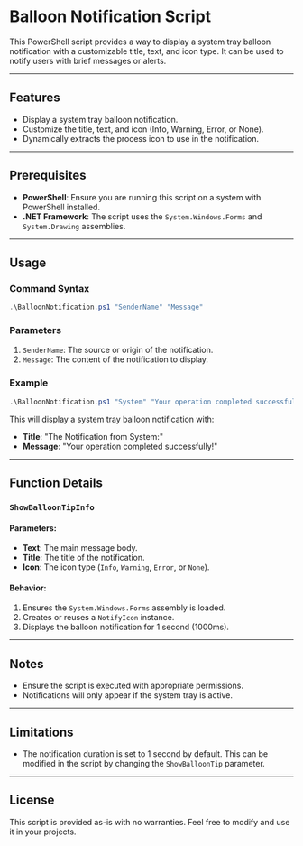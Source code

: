 
# Balloon Notification Script

This PowerShell script provides a way to display a system tray balloon notification with a customizable title, text, and icon type. It can be used to notify users with brief messages or alerts.

---

## Features

- Display a system tray balloon notification.
- Customize the title, text, and icon (Info, Warning, Error, or None).
- Dynamically extracts the process icon to use in the notification.

---

## Prerequisites

- **PowerShell**: Ensure you are running this script on a system with PowerShell installed.
- **.NET Framework**: The script uses the `System.Windows.Forms` and `System.Drawing` assemblies.

---

## Usage

### Command Syntax

```powershell
.\BalloonNotification.ps1 "SenderName" "Message"
```

### Parameters

1. `SenderName`: The source or origin of the notification.
2. `Message`: The content of the notification to display.

### Example

```powershell
.\BalloonNotification.ps1 "System" "Your operation completed successfully!"
```

This will display a system tray balloon notification with:

- **Title**: "The Notification from System:"
- **Message**: "Your operation completed successfully!"

---

## Function Details

### `ShowBalloonTipInfo`

#### Parameters:
- **Text**: The main message body.
- **Title**: The title of the notification.
- **Icon**: The icon type (`Info`, `Warning`, `Error`, or `None`).

#### Behavior:
1. Ensures the `System.Windows.Forms` assembly is loaded.
2. Creates or reuses a `NotifyIcon` instance.
3. Displays the balloon notification for 1 second (1000ms).

---

## Notes

- Ensure the script is executed with appropriate permissions.
- Notifications will only appear if the system tray is active.

---

## Limitations

- The notification duration is set to 1 second by default. This can be modified in the script by changing the `ShowBalloonTip` parameter.

---

## License

This script is provided as-is with no warranties. Feel free to modify and use it in your projects.
